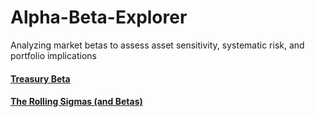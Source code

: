 # Alpha-Beta-Explorer
Analyzing market betas to assess asset sensitivity, systematic risk, and portfolio implications <br/>
#### [Treasury Beta](https://github.com/s1dewalker/Alpha-Beta-Explorer/blob/main/py_files/Betas.ipynb)
#### [The Rolling Sigmas (and Betas)](https://github.com/s1dewalker/Alpha-Beta-Explorer/blob/main/py_files/The_Rolling_Sigmas.ipynb)
